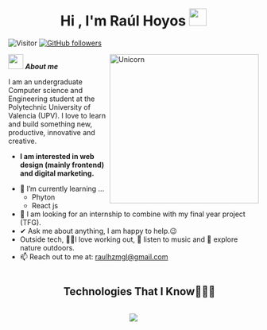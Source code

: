 
<h1 align="center"><b>Hi , I'm Raúl Hoyos </b><img src="https://media.giphy.com/media/hvRJCLFzcasrR4ia7z/giphy.gif" width="35"></h1>

![Visitor](https://visitor-badge.laobi.icu/badge?page_id=RaulHoyoss.repoName) [![GitHub followers](https://img.shields.io/github/followers/RaulHoyoss.svg?style=social&label=Follow)](https://github.com/RaulHoyoss?tab=followers)<br/>

<!--
**Bhargavi-hash/Bhargavi-hash** is a ✨ _special_ ✨ repository because its `README.md` (this file) appears on your GitHub profile.
-->

<img align="right" width=300px alt="Unicorn" src="https://media.tenor.com/2ITHaiXAjNcAAAAj/night-shift-work.gif" />

 <img src="https://media.giphy.com/media/ObNTw8Uzwy6KQ/giphy.gif" width="30px">&nbsp;***About me***

I am an undergraduate Computer science and Engineering student at the Polytechnic University of Valencia (UPV). I love to learn and build something new, productive, innovative and creative.
* **I am interested in web design (mainly frontend) and digital marketing.**
- 🌱 I’m currently learning ...
  - Phyton
  - React js
- 👯 I am looking for an internship to combine with my final year project (TFG).
- ✔ Ask me about anything, I am happy to help.😉<br>
- Outside tech, 💪🏻I love working out, 🎵 listen to music and 🌴 explore nature outdoors.
- 📫 Reach out to me at: <a href="raulhzmgl@gmail.com">raulhzmgl@gmail.com</a>


<!--h1 without bottom border-->
<div id="user-content-toc">
  <ul align="center">
    <summary><h2 style="display: inline-block">Technologies That I Know👨🏻‍💻</h2></summary>
  </ul>
</div>
<!--tech stack icons-->
<p align="center">
  <a href="https://skillicons.dev">
    <img src="https://skillicons.dev/icons?i=git,css,postgres,github,html,kotlin,java,js,mysql,nodejs,postman,tailwind,vscode&perline=14" />
  </a>
</p>
